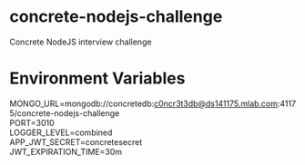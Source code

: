 # concrete-nodejs-challenge
Concrete NodeJS interview challenge

# Environment Variables
MONGO_URL=mongodb://concretedb:c0ncr3t3db@ds141175.mlab.com:41175/concrete-nodejs-challenge <br/>
PORT=3010 <br/>
LOGGER_LEVEL=combined <br/>
APP_JWT_SECRET=concretesecret <br/>
JWT_EXPIRATION_TIME=30m
